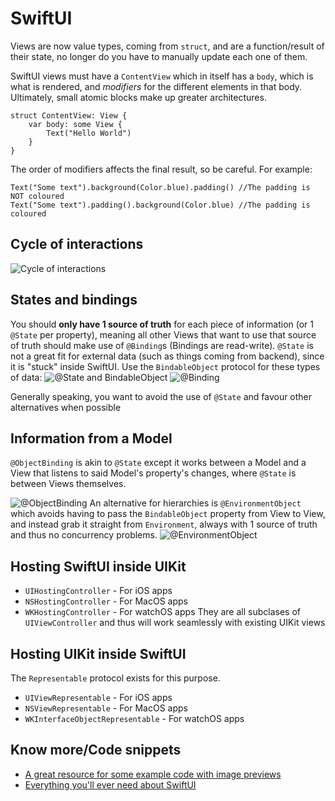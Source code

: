 # SwiftUI

Views are now value types, coming from `struct`, and are a function/result of their state, no longer do you have to manually update each one of them.

SwiftUI views must have a `ContentView` which in itself has a `body`, which is what is rendered, and *modifiers* for the different elements in that body. Ultimately, small atomic blocks make up greater architectures.

```
struct ContentView: View {
    var body: some View {
        Text("Hello World")
    }
}
```

The order of modifiers affects the final result, so be careful. For example:
```
Text("Some text").background(Color.blue).padding() //The padding is NOT coloured
Text("Some text").padding().background(Color.blue) //The padding is coloured
```

## Cycle of interactions

![Cycle of interactions](https://i.imgur.com/RDykMxL.png)

## States and bindings

You should **only have 1 source of truth** for each piece of information (or 1 `@State` per property), meaning all other Views that want to use that source of truth should make use of `@Binding`s (Bindings are read-write). `@State` is not a great fit for external data (such as things coming from backend), since it is "stuck" inside SwiftUI. Use the `BindableObject` protocol for these types of data:
![@State and BindableObject](https://i.imgur.com/g9hOeC9.png)
![@Binding](https://i.imgur.com/0LPvONN.png)

Generally speaking, you want to avoid the use of `@State` and favour other alternatives when possible

## Information from a Model

`@ObjectBinding` is akin to `@State` except it works between a Model and a View that listens to said Model's property's changes, where `@State` is between Views themselves.

![@ObjectBinding](https://i.imgur.com/K80oZAb.png)
An alternative for hierarchies is `@EnvironmentObject` which avoids having to pass the `BindableObject` property from View to View, and instead grab it straight from `Environment`, always with 1 source of truth and thus no concurrency problems.
![@EnvironmentObject](https://i.imgur.com/kgut0rm.png)

## Hosting SwiftUI inside UIKit
- `UIHostingController` - For iOS apps
- `NSHostingController` - For MacOS apps
- `WKHostingController` - For watchOS apps
They are all subclases of `UIViewController` and thus will work seamlessly with existing UIKit views

## Hosting UIKit inside SwiftUI
The `Representable` protocol exists for this purpose.
- `UIViewRepresentable` - For iOS apps
- `NSViewRepresentable` - For MacOS apps
- `WKInterfaceObjectRepresentable` - For watchOS apps
## Know more/Code snippets

* [A great resource for some example code with image previews](https://github.com/fzhlee/SwiftUI-Guide/blob/master/README_English.md)
* [Everything you'll ever need about SwiftUI](https://github.com/Juanpe/About-SwiftUI/blob/master/README.md)